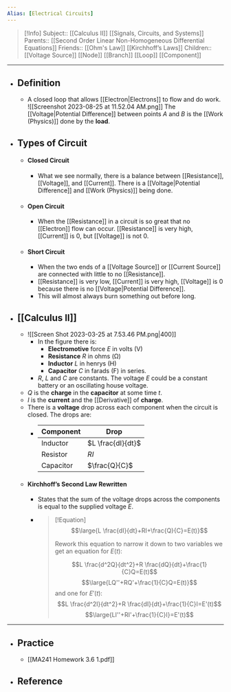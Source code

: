 ```yaml
---
Alias: [Electrical Circuits]
---
```

> [!Info]
> Subject:: [[Calculus II]] [[Signals, Circuits, and Systems]]
> Parents:: [[Second Order Linear Non-Homogeneous Differential Equations]]
> Friends:: [[Ohm's Law]] [[Kirchhoff’s Laws]]
> Children:: [[Voltage Source]] [[Node]] [[Branch]] [[Loop]] [[Component]]
---
- ## Definition
	- A closed loop that allows [[Electron|Electrons]] to flow and do work.
	  ![[Screenshot 2023-08-25 at 11.52.04 AM.png]]
	  The [[Voltage|Potential Difference]] between points $A$ and $B$ is the [[Work (Physics)]] done by the **load**.
- ## Types of Circuit
	- #### Closed Circuit
		- What we see normally, there is a balance between [[Resistance]], [[Voltage]], and [[Current]]. There is a [[Voltage|Potential Difference]] and [[Work (Physics)]] being done.
	- #### Open Circuit
		- When the [[Resistance]] in a circuit is so great that no [[Electron]] flow can occur.
		  [[Resistance]] is very high, [[Current]] is $0$, but [[Voltage]] is not $0$.
	- #### Short Circuit
		- When the two ends of a [[Voltage Source]] or [[Current Source]] are connected with little to no [[Resistance]].
		- [[Resistance]] is very low, [[Current]] is very high, [[Voltage]] is 0 because there is no [[Voltage|Potential Difference]].
		- This will almost always burn something out before long.
- ## [[Calculus II]]
	- ![[Screen Shot 2023-03-25 at 7.53.46 PM.png|400]]
		- In the figure there is:
			- **Electromotive** force $E$ in volts (V)
			- **Resistance** $R$ in ohms (Ω)
			- **Inductor** $L$ in henrys (H)
			- **Capacitor** $C$ in farads (F) in series. 
		- $R$, $L$ and $C$ are constants. The voltage $E$ could be a constant battery or an oscillating house voltage.
	- $Q$ is the **charge** in the **capacitor** at some time $t$. 
	- $I$ is the **current** and the [[Derivative]] of **charge**.
	- There is a **voltage** drop across each component when the circuit is closed. The drops are:
		- Component|Drop
		  ---|---
		  Inductor|$L \frac{dI}{dt}$
		  Resistor|$RI$
		  Capacitor|$\frac{Q}{C}$
	- #### Kirchhoff’s Second Law Rewritten
		- States that the sum of the voltage drops across the components is equal to the supplied voltage $E$.
		- > [!Equation]
		  > $$\large{L \frac{dI}{dt}+RI+\frac{Q}{C}=E(t)}$$
		  > 
		  > Rework this equation to narrow it down to two variables we get an equation for $E(t)$:
		  > 
		  > $$L \frac{d^2Q}{dt^2}+R \frac{dQ}{dt}+\frac{1}{C}Q=E(t)$$
		  > $$\large{LQ''+RQ'+\frac{1}{C}Q=E(t)}$$
		  > and one for $E'(t)$:
		  > $$L \frac{d^2I}{dt^2}+R \frac{dI}{dt}+\frac{1}{C}I=E'(t)$$
		  > $$\large{LI''+RI'+\frac{1}{C}I}=E'(t)$$
---
- ## Practice
	- [[MA241 Homework 3.6 1.pdf]]
- ## Reference